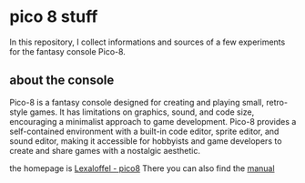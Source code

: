# pico 8 stuff

In this repository, I collect informations and sources of a few experiments for the fantasy console Pico-8.


## about the console 

Pico-8 is a fantasy console designed for creating and playing small, retro-style games. It has limitations on graphics, sound, and code size, encouraging a minimalist approach to game development. Pico-8 provides a self-contained environment with a built-in code editor, sprite editor, and sound editor, making it accessible for hobbyists and game developers to create and share games with a nostalgic aesthetic.

the homepage is [Lexaloffel - pico8](https://www.lexaloffle.com/pico-8.php)
There you can also find the [manual](https://www.lexaloffle.com/dl/docs/pico-8_manual.html)
